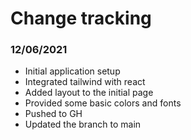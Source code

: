 # Change tracking
### 12/06/2021
- Initial application setup
- Integrated tailwind with react
- Added layout to the initial page
- Provided some basic colors and fonts
- Pushed to GH
- Updated the branch to main